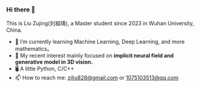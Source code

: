 ### Hi there 👋

This is Liu Zujing(刘祖靖), a Master student since 2023 in Wuhan University, China.

- 🌱 I’m currently learning Machine Learning, Deep Learning, and more mathematics。
- 🔭 My recent interest mainly focused on __implicit neural field and generative model in 3D vision.__
- 🖥️ A little Python, C/C++
- 📫 How to reach me: <zjliu828@gmail.com> or <1075103513@qq.com>

<!--
[![GitHub Streak](https://streak-stats.demolab.com/?user=liuxiaozhu01)](https://git.io/streak-stats)
![My GitHub stats](https://github-readme-stats.vercel.app/api?username=liuxiaozhu01&show_icons=true&theme=transparent)
-->

<!--
**liuxiaozhu01/liuxiaozhu01** is a ✨ _special_ ✨ repository because its `README.md` (this file) appears on your GitHub profile.

Here are some ideas to get you started:

- 🔭 I’m currently working on ...
- 🌱 I’m currently learning ...
- 👯 I’m looking to collaborate on ...
- 🤔 I’m looking for help with ...
- 💬 Ask me about ...
- 📫 How to reach me: ...
- 😄 Pronouns: ...
- ⚡ Fun fact: ...
-->
